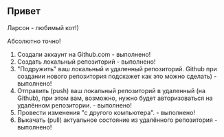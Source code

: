 ## Привет


Ларсон - любимый кот!)

Абсолютно точно!

1. Создали аккаунт на Github.com - выполнено!
2. Создать локальный репозиторий - выполнено!
3. "Подружить" ваш локальный и удаленный репозиторий. Github при создании нового репозитория подскажет как это можно сделать) - выполнено!
4. Отправить (push) ваш локальный репозиторий в удаленный (на Github), при этом вам, возможно, нужно будет авторизоваться на удалённом репозитории. - выполнено!
5. Провести изменения "с другого компьютера". - выполнено!
6. Выкачать (pull) актуальное состояние из удалённого репозитория - выполнено!
